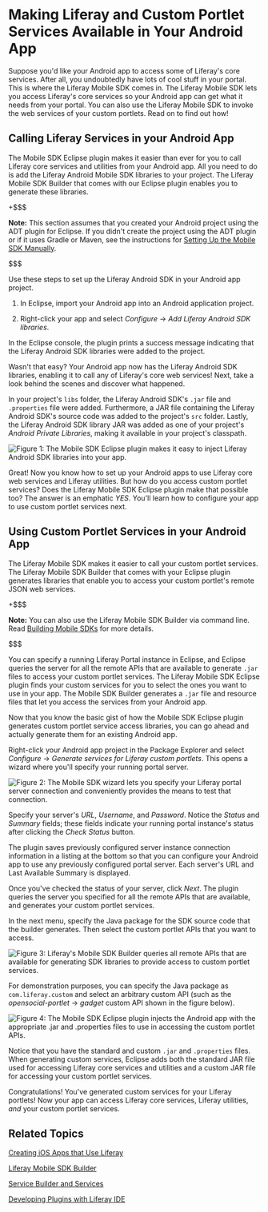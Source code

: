 # Making Liferay and Custom Portlet Services Available in Your Android App [](id=making-liferay-and-custom-portlet-services-available-in-your-android-app)

Suppose you'd like your Android app to access some of Liferay's core services. 
After all, you undoubtedly have lots of cool stuff in your portal. This is where 
the Liferay Mobile SDK comes in. The Liferay Mobile SDK lets you access 
Liferay's core services so your Android app can get what it needs from your 
portal. You can also use the Liferay Mobile SDK to invoke the web services of 
your custom portlets. Read on to find out how!

## Calling Liferay Services in your Android App 

The Mobile SDK Eclipse plugin makes it easier than ever for you to call Liferay
core services and utilities from your Android app. All you need to do is add the 
Liferay Android Mobile SDK libraries to your project. The Liferay Mobile SDK
Builder that comes with our Eclipse plugin enables you to generate these
libraries. 

+$$$

**Note:** This section assumes that you
created your Android project using the ADT plugin for Eclipse. If you didn't
create the project using the ADT plugin or if it uses Gradle or Maven, see the
instructions for
[Setting Up the Mobile SDK Manually](/develop/tutorials/-/knowledge_base/setting-up-the-mobile-sdk-manually).

$$$

Use these steps to set up the Liferay Android SDK in your Android app project. 

1. In Eclipse, import your Android app into an Android application project. 

2. Right-click your app and select *Configure* &rarr;
*Add Liferay Android SDK libraries*. 

In the Eclipse console, the plugin prints a success message indicating that the
Liferay Android SDK libraries were added to the project.

Wasn't that easy? Your Android app now has the Liferay Android SDK libraries,
enabling it to call any of Liferay's core web services! Next, take a look behind
the scenes and discover what happened. 

In your project's `libs` folder, the Liferay Android SDK's `.jar` file and
`.properties` file were added. Furthermore, a JAR file containing the Liferay
Android SDK's source code was added to the project's `src` folder. Lastly, the
Liferay Android SDK library JAR was added as one of your project's *Android
Private Libraries*, making it available in your project's classpath. 

![Figure 1: The Mobile SDK Eclipse plugin makes it easy to inject Liferay Android SDK libraries into your app.](../../images/mobile-sdk-jars.png)

Great! Now you know how to set up your Android apps to use Liferay core web
services and Liferay utilities. But how do you access custom portlet services?
Does the Liferay Mobile SDK Eclipse plugin make that possible too? The answer is
an emphatic *YES*. You'll learn how to configure your app to use custom portlet 
services next. 

## Using Custom Portlet Services in your Android App 

The Liferay Mobile SDK makes it easier to call your custom portlet
services. The Liferay Mobile SDK Builder that comes with your Eclipse plugin
generates libraries that enable you to access your custom portlet's remote JSON
web services. 
<!-- 
Change the link in this Note to the tutorial: "Building Mobile SDKs" once the 
header id's are generated.
-->

+$$$

**Note:** You can also use the Liferay
Mobile SDK Builder via command line. Read
[Building Mobile SDKs](/develop/tutorials/-/knowledge_base/building-mobile-sdks)
for more details.

$$$

You can specify a running Liferay Portal instance in Eclipse, and Eclipse
queries the server for all the remote APIs that are available to generate `.jar`
files to access your custom portlet services. The Liferay Mobile SDK Eclipse
plugin finds your custom services for you to select the ones you want to use in
your app. The Mobile SDK Builder generates a `.jar` file and resource files that
let you access the services from your Android app. 

Now that you know the basic gist of how the Mobile SDK Eclipse plugin generates
custom portlet service access libraries, you can go ahead and actually generate 
them for an existing Android app. 

Right-click your Android app project in the Package Explorer and select
*Configure* &rarr; *Generate services for Liferay custom portlets*. This opens a
wizard where you'll specify your running portal server. 

![Figure 2: The Mobile SDK wizard lets you specify your Liferay portal server connection and conveniently provides the means to test that connection.](../../images/service-generation-wizard.png)

Specify your server's *URL*, *Username*, and *Password*. Notice the *Status* and
*Summary* fields; these fields indicate your running portal instance's status
after clicking the *Check Status* button.

The plugin saves previously configured server instance connection information in
a listing at the bottom so that you can configure your Android app to use any
previously configured portal server. Each server's URL and Last Available
Summary is displayed. 

Once you've checked the status of your server, click *Next*. The plugin queries
the server you specified for all the remote APIs that are available, and
generates your custom portlet services. 

In the next menu, specify the Java package for the SDK source code that the
builder generates. Then select the custom portlet APIs that you want to access. 

![Figure 3: Liferay's Mobile SDK Builder queries all remote APIs that are available for generating SDK libraries to provide access to custom portlet services.](../../images/choosing-apis-and-packages-wizard.png)

For demonstration purposes, you can specify the Java package as 
`com.liferay.custom` and select an arbitrary custom API (such as the
*opensocial-portlet* &rarr; *gadget* custom API shown in the figure below). 

![Figure 4: The Mobile SDK Eclipse plugin injects the Android app with the appropriate `.jar` and `.properties` files to use in accessing the custom portlet APIs.](../../images/injected-jars-mobile-sdk.png)

Notice that you have the standard and custom `.jar` and `.properties` files. 
When generating custom services, Eclipse adds both the standard JAR file used 
for accessing Liferay core services and utilities and a custom JAR file for 
accessing your custom portlet services. 

Congratulations! You've generated custom services for your Liferay portlets! Now 
your app can access Liferay core services, Liferay utilities, *and* your custom 
portlet services. 

## Related Topics

[Creating iOS Apps that Use Liferay](/develop/tutorials/-/knowledge_base/creating-ios-apps-that-use-liferay)

[Liferay Mobile SDK Builder](/develop/tutorials/-/knowledge_base/liferay-mobile-sdk-builder)

[Service Builder and Services](/develop/tutorials/-/knowledge_base/service-builder)

[Developing Plugins with Liferay IDE](/develop/tutorials/-/knowledge_base/liferay-ide)
